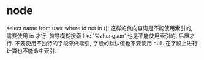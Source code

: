 # node

select name from user where id not in ();
这样的负向查询是不能使用索引的, 需要使用 in 才行.
前导模糊搜索 like '%zhangsan' 也是不能使用索引的, 后置才行.
不要使用不独特的字段来做索引, 字段的默认值也不要使用 null.
在字段上进行计算也不能命中索引.
